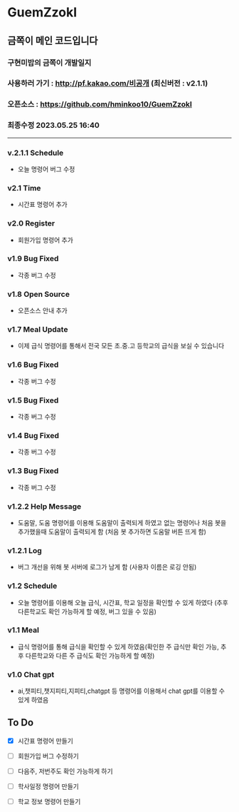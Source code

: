 # GuemZzokI

## 금쪽이 메인 코드입니다

### 구현미밥의 금쪽이 개발일지
### 사용하러 가기 : http://pf.kakao.com/비공개 (최신버전 : v2.1.1)
### 오픈소스 : https://github.com/hminkoo10/GuemZzokI
### 최종수정 2023.05.25 16:40

---

### v.2.1.1 Schedule
- 오늘 명령어 버그 수정

### v2.1 Time
- 시간표 명령어 추가

### v2.0 Register
- 회원가입 명령어 추가

### v1.9 Bug Fixed
- 각종 버그 수정

### v1.8 Open Source
- 오픈소스 안내 추가

### v1.7 Meal Update
- 이제 급식 명령어를 통해서 전국 모든 초.중.고 등학교의 급식을 보실 수 있습니다

### v1.6 Bug Fixed
- 각종 버그 수정

### v1.5 Bug Fixed
- 각종 버그 수정

### v1.4 Bug Fixed
- 각종 버그 수정

### v1.3 Bug Fixed
- 각종 버그 수정

### v1.2.2 Help Message
- 도움말, 도움 명령어를 이용해 도움말이 출력되게 하였고 없는 명령어나 처음 봇을 추가했을때 도움말이 출력되게 함 (처음 봇 추가하면 도움말 버튼 뜨게 함)

### v1.2.1 Log
- 버그 개선을 위해 봇 서버에 로그가 남게 함 (사용자 이름은 로깅 안됨)

### v1.2 Schedule
- 오늘 명령어를 이용해 오늘 급식, 시간표, 학교 일정을 확인할 수 있게 하였다 (추후 다른학교도 확인 가능하게 할 예정, 버그 있을 수 있음)

### v1.1 Meal
- 급식 명령어를 통해 급식을 확인할 수 있게 하였음(확인한 주 급식만 확인 가능, 추후 다른학교와 다른 주 급식도 확인 가능하게 할 예정)

### v1.0 Chat gpt
- ai,챗피티,챗지피티,지피티,chatgpt 등 명령어를 이용해서 chat gpt를 이용할 수 있게 하였음



## To Do

- [x] 시간표 명령어 만들기

- [ ] 회원가입 버그 수정하기

- [ ] 다음주, 저번주도 확인 가능하게 하기

- [ ] 학사일정 명령어 만들기

- [ ] 학교 정보 명령어 만들기
